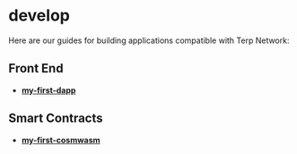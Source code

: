# develop

Here are our guides for building applications compatible with Terp Network:

## Front End
- **[my-first-dapp](./my-first-dapp.md)**


## Smart Contracts
- **[my-first-cosmwasm](./my-first-cosmwasm.md)**

